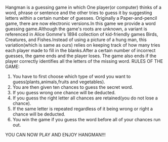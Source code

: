 Hangman is a guessing game in which One player(or computer) thinks of a word, phrase or sentence and the other tries to guess it by suggesting letters within a certain number of guesses. Originally a Paper-and-pencil game, there are now electronic versions.In this game we provide a word guessing game.Although the game's roots are unknown, a variant is referenced in Alice Gomme's 1894 collection of kid-friendly games Birds, Creatures, and Fishes.Instead of using a picture of a hung man, this variation(which is same as ours) relies on keeping track of how many tries each player made to fill in the blanks.After a certain number of incorrect guesses, the game ends and the player loses. The game also ends if the player correctly identifies all the letters of the missing word.
RULES OF THE GAME:
1. You have to first choose which type of word you want to guess(plants,animals,fruits and vegetables).
2. You are then given ten chances to guess the secret word.
3. If you guess wrong one chance will be deducted.
4. If you guess the right letter all chances are retained(you do not lose a chance).
5. If the same letter is repeated regardless of it being wrong or right a chance will be deducted.
6. You win the game if you guess the word before all of your chances run out.

YOU CAN NOW PLAY AND ENJOY HANGMAN!!!
